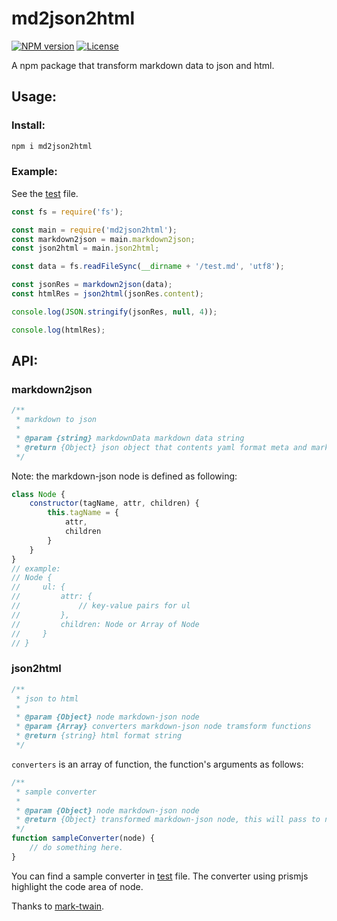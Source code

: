 # md2json2html

[![NPM version](https://img.shields.io/npm/v/md2json2html.svg?style=flat-square)](https://www.npmjs.org/package/md2json2html)
[![License](https://img.shields.io/github/license/LeuisKen/md2json2html.svg?style=flat-square)](https://npmjs.org/package/md2json2html)

A npm package that transform markdown data to json and html.

## Usage:

### Install:

```sh
npm i md2json2html
```

### Example:

See the [test](./test/test.js) file.

```js
const fs = require('fs');

const main = require('md2json2html');
const markdown2json = main.markdown2json;
const json2html = main.json2html;

const data = fs.readFileSync(__dirname + '/test.md', 'utf8');

const jsonRes = markdown2json(data);
const htmlRes = json2html(jsonRes.content);

console.log(JSON.stringify(jsonRes, null, 4));

console.log(htmlRes);
```

## API:

### markdown2json

```js
/**
 * markdown to json
 *
 * @param {string} markdownData markdown data string
 * @return {Object} json object that contents yaml format meta and markdown-json node
 */
```

Note: the markdown-json node is defined as following:

```js
class Node {
    constructor(tagName, attr, children) {
        this.tagName = {
            attr,
            children
        }
    }
}
// example:
// Node {
//     ul: {
//         attr: {
//             // key-value pairs for ul
//         },
//         children: Node or Array of Node
//     }
// }
```

### json2html

```js
/**
 * json to html
 *
 * @param {Object} node markdown-json node
 * @param {Array} converters markdown-json node tramsform functions
 * @return {string} html format string
 */
```

`converters` is an array of function, the function's arguments as follows:

```js
/**
 * sample converter
 *
 * @param {Object} node markdown-json node
 * @return {Object} transformed markdown-json node, this will pass to next converter
 */
function sampleConverter(node) {
    // do something here.
}
```

You can find a sample converter in [test](./test/test.js) file. The converter using prismjs highlight the code area of node.

Thanks to [mark-twain](https://github.com/benjycui/mark-twain).
